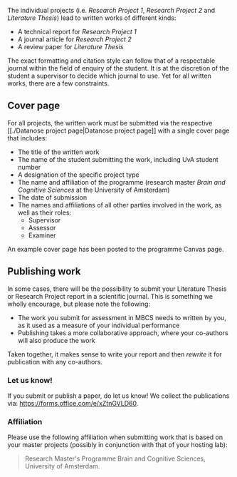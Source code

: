 The individual projects (i.e. *Research Project 1*, *Research Project 2* and *Literature Thesis*) lead to written works of different kinds:

- A technical report for *Research Project 1*
- A journal article for *Research Project 2*
- A review paper for *Literature Thesis*

The exact formatting and citation style can follow that of a respectable journal within the field of enquiry of the student. It is at the discretion of the student a supervisor to decide which journal to use. Yet for all written works, there are a few constraints.
## Cover page
For all projects, the written work must be submitted via the respective [[./Datanose project page|Datanose project page]] with a single cover page that includes:

- The title of the written work
- The name of the student submitting the work, including UvA student number
- A designation of the specific project type
- The name and affiliation of the programme (research master *Brain and Cognitive Sciences* at the University of Amsterdam)
- The date of submission
- The names and affiliations of all other parties involved in the work, as well as their roles:
	- Supervisor
	- Assessor
	- Examiner

An example cover page has been posted to the programme Canvas page.

## Publishing work
In some cases, there will be the possibility to submit your Literature Thesis or Research Project report in a scientific journal. This is something we wholly encourage, but please note the following:

- The work you submit for assessment in MBCS needs to written by you, as it used as a measure of your individual performance
- Publishing takes a more collaborative approach, where your co-authors will also produce the work

Taken together, it makes sense to write your report and then _rewrite_ it for publication with any co-authors.

### Let us know!
If you submit or publish a paper, do let us know! We collect the publications via: https://forms.office.com/e/xZtnGVLD60.
### Affiliation
Please use the following affiliation when submitting work that is based on your master projects (possibly in conjunction with that of your hosting lab):

>Research Master's Programme Brain and Cognitive Sciences, University of Amsterdam.